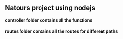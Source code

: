 ## Natours project using nodejs

#### controller folder contains all the functions 
#### routes folder contains all the routes for different paths


